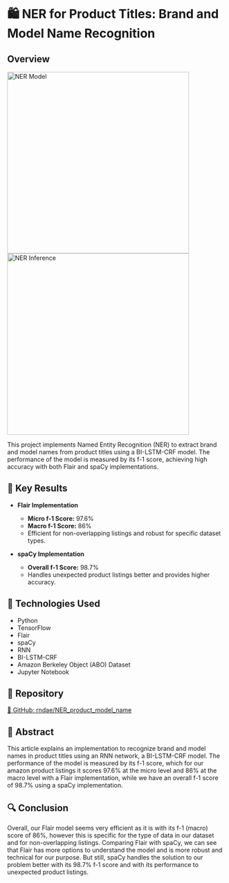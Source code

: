 # 🛍️ NER for Product Titles: Brand and Model Name Recognition

## Overview
<img src="https://github.com/user-attachments/assets/da72d1b1-5b52-4b9d-9631-2bc0850db412" alt="NER Model" width="420" height="420">

<img src="https://github.com/user-attachments/assets/bc3dbe2d-ce14-4278-9101-3a83ba8ce635" alt="NER Inference" width="420" height="420">



This project implements Named Entity Recognition (NER) to extract brand and model names from product titles using a BI-LSTM-CRF model. The performance of the model is measured by its f-1 score, achieving high accuracy with both Flair and spaCy implementations.

## 🚀 Key Results

- **Flair Implementation**
  - **Micro f-1 Score:** 97.6%
  - **Macro f-1 Score:** 86%
  - Efficient for non-overlapping listings and robust for specific dataset types.

- **spaCy Implementation**
  - **Overall f-1 Score:** 98.7%
  - Handles unexpected product listings better and provides higher accuracy.

## 🧪 Technologies Used

- Python
- TensorFlow
- Flair
- spaCy
- RNN
- BI-LSTM-CRF
- Amazon Berkeley Object (ABO) Dataset
- Jupyter Notebook

## 📂 Repository

[🔗 GitHub: rndae/NER_product_model_name](https://github.com/rndae/NER_product_model_name)

## 📜 Abstract

This article explains an implementation to recognize brand and model names in product titles using an RNN network, a BI-LSTM-CRF model. The performance of the model is measured by its f-1 score, which for our amazon product listings it scores 97.6% at the micro level and 86% at the macro level with a Flair implementation, while we have an overall f-1 score of 98.7% using a spaCy implementation.

## 🔍 Conclusion

Overall, our Flair model seems very efficient as it is with its f-1 (macro) score of 86%, however this is specific for the type of data in our dataset and for non-overlapping listings. Comparing Flair with spaCy, we can see that Flair has more options to understand the model and is more robust and technical for our purpose. But still, spaCy handles the solution to our problem better with its 98.7% f-1 score and with its performance to unexpected product listings.
